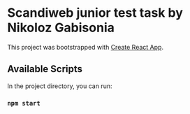 # Scandiweb junior test task by Nikoloz Gabisonia

This project was bootstrapped with [Create React App](https://github.com/facebook/create-react-app).

## Available Scripts

In the project directory, you can run:

### `npm start`
